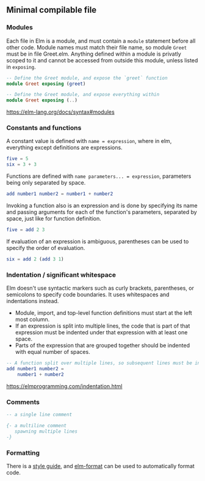 ## Minimal compilable file

### Modules

Each file in Elm is a module, and must contain a `module` statement before all other code.
Module names must match their file name, so module `Greet` must be in file Greet.elm.
Anything defined within a module is privatly scoped to it
and cannot be accessed from outside this module, unless listed in `exposing`.

```elm
-- Define the Greet module, and expose the `greet` function
module Greet exposing (greet)
```

```elm
-- Define the Greet module, and expose everything within
module Greet exposing (..)
```

https://elm-lang.org/docs/syntax#modules

### Constants and functions

A constant value is defined with `name = expression`,
where in elm, everything except definitions are expressions.

```elm
five = 5
six = 3 + 3
```

Functions are defined with `name parameters... = expression`,
parameters being only separated by space.

```elm
add number1 number2 = number1 + number2
```

Invoking a function also is an expression and is done by
specifying its name and passing arguments for each of the function's parameters,
separated by space, just like for function definition.

```elm
five = add 2 3
```

If evaluation of an expression is ambiguous,
parentheses can be used to specify the order of evaluation.

```elm
six = add 2 (add 3 1)
```

### Indentation / significant whitespace

Elm doesn't use syntactic markers such as curly brackets, parentheses, or semicolons to specify code boundaries. It uses whitespaces and indentations instead.

- Module, import, and top-level function definitions must start at the left most column.
- If an expression is split into multiple lines, the code that is part of that expression must be indented under that expression with at least one space.
- Parts of the expression that are grouped together should be indented with equal number of spaces.

```elm
-- A function split over multiple lines, so subsequent lines must be indented
add number1 number2 =
    number1 + number2
```

https://elmprogramming.com/indentation.html

### Comments

```elm
-- a single line comment

{- a multiline comment
   spawning multiple lines
-}
```

### Formatting

There is a [style guide](https://elm-lang.org/docs/style-guide), and [elm-format](https://github.com/avh4/elm-format) can be used to automatically format code.
